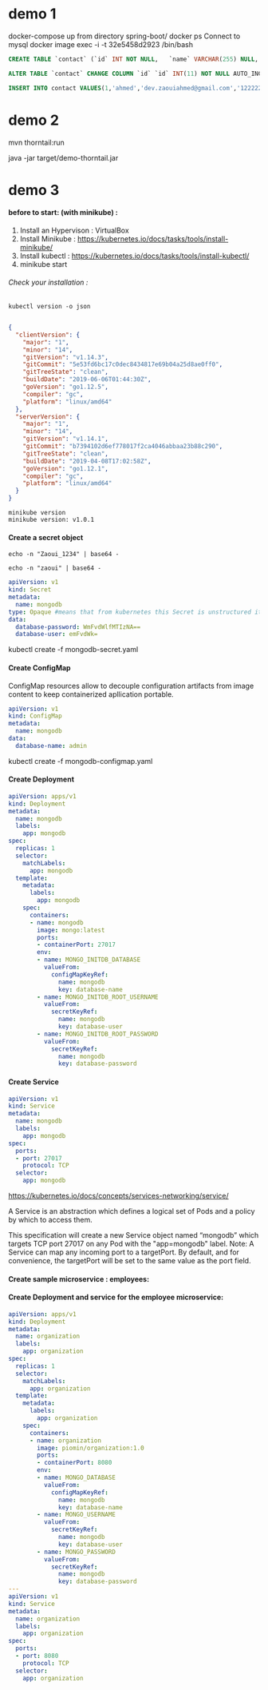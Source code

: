 # demo 1

docker-compose up from  directory spring-boot/
docker ps
Connect to mysql docker image exec -i -t 32e5458d2923  /bin/bash

```sql
CREATE TABLE `contact` (`id` INT NOT NULL,   `name` VARCHAR(255) NULL,   `email` VARCHAR(255) NULL,   `phone` VARCHAR(45) NULL,   PRIMARY KEY (`id`));

ALTER TABLE `contact` CHANGE COLUMN `id` `id` INT(11) NOT NULL AUTO_INCREMENT ,ADD UNIQUE INDEX `id_UNIQUE` (`id` ASC);

INSERT INTO contact VALUES(1,'ahmed','dev.zaouiahmed@gmail.com','122222');
```
# demo 2

 mvn thorntail:run
 
 java -jar target/demo-thorntail.jar



# demo 3 

#### before to start: (with minikube) :

1. Install an Hypervison : VirtualBox
2. Install Minikube : https://kubernetes.io/docs/tasks/tools/install-minikube/
3. Install kubectl  : https://kubernetes.io/docs/tasks/tools/install-kubectl/
4. minikube start

###### Check your installation :

```shell
kubectl version -o json
```
```json

{
  "clientVersion": {
    "major": "1",
    "minor": "14",
    "gitVersion": "v1.14.3",
    "gitCommit": "5e53fd6bc17c0dec8434817e69b04a25d8ae0ff0",
    "gitTreeState": "clean",
    "buildDate": "2019-06-06T01:44:30Z",
    "goVersion": "go1.12.5",
    "compiler": "gc",
    "platform": "linux/amd64"
  },
  "serverVersion": {
    "major": "1",
    "minor": "14",
    "gitVersion": "v1.14.1",
    "gitCommit": "b7394102d6ef778017f2ca4046abbaa23b88c290",
    "gitTreeState": "clean",
    "buildDate": "2019-04-08T17:02:58Z",
    "goVersion": "go1.12.1",
    "compiler": "gc",
    "platform": "linux/amd64"
  }
}

```
```shell
minikube version
minikube version: v1.0.1
```


 


#### Create a secret object

```shell
echo -n "Zaoui_1234" | base64 -

echo -n "zaoui" | base64 -
```



```yaml
apiVersion: v1
kind: Secret
metadata:
  name: mongodb
type: Opaque #means that from kubernetes this Secret is unstructured it can contain arbitrary key-value pairs.
data:
  database-password: WmFvdWlfMTIzNA==
  database-user: emFvdWk=

```

kubectl create -f mongodb-secret.yaml

#### Create ConfigMap

ConfigMap resources allow to decouple configuration artifacts from image content
to keep containerized apllication portable.

```yaml
apiVersion: v1
kind: ConfigMap
metadata:
  name: mongodb
data:
  database-name: admin

```

kubectl create -f mongodb-configmap.yaml


#### Create Deployment

```yaml
apiVersion: apps/v1
kind: Deployment
metadata:
  name: mongodb
  labels:
    app: mongodb
spec:
  replicas: 1
  selector:
    matchLabels:
      app: mongodb
  template:
    metadata:
      labels:
        app: mongodb
    spec:
      containers:
      - name: mongodb
        image: mongo:latest
        ports:
        - containerPort: 27017
        env:
        - name: MONGO_INITDB_DATABASE
          valueFrom:
            configMapKeyRef:
              name: mongodb
              key: database-name
        - name: MONGO_INITDB_ROOT_USERNAME
          valueFrom:
            secretKeyRef:
              name: mongodb
              key: database-user
        - name: MONGO_INITDB_ROOT_PASSWORD
          valueFrom:
            secretKeyRef:
              name: mongodb
              key: database-password
```

#### Create Service

```yaml
apiVersion: v1
kind: Service
metadata:
  name: mongodb
  labels:
    app: mongodb
spec:
  ports:
  - port: 27017
    protocol: TCP
  selector:
    app: mongodb
```

https://kubernetes.io/docs/concepts/services-networking/service/

A Service is an abstraction which defines a logical set of Pods and a policy by which to access them.

This specification will create a new Service object named “mongodb” which targets TCP port 27017 on any Pod with the "app=mongodb" label.
Note: A Service can map any incoming port to a targetPort. By default, and for convenience, the targetPort will be set to the same value as the port field.





#### Create sample microservice : employees:


#### Create Deployment and service for the employee microservice:

```yaml
apiVersion: apps/v1
kind: Deployment
metadata:
  name: organization
  labels:
    app: organization
spec:
  replicas: 1
  selector:
    matchLabels:
      app: organization
  template:
    metadata:
      labels:
        app: organization
    spec:
      containers:
      - name: organization
        image: piomin/organization:1.0
        ports:
        - containerPort: 8080
        env:
        - name: MONGO_DATABASE
          valueFrom:
            configMapKeyRef:
              name: mongodb
              key: database-name
        - name: MONGO_USERNAME
          valueFrom:
            secretKeyRef:
              name: mongodb
              key: database-user
        - name: MONGO_PASSWORD
          valueFrom:
            secretKeyRef:
              name: mongodb
              key: database-password
---
apiVersion: v1
kind: Service
metadata:
  name: organization
  labels:
    app: organization
spec:
  ports:
  - port: 8080
    protocol: TCP
  selector:
    app: organization
    
 ```